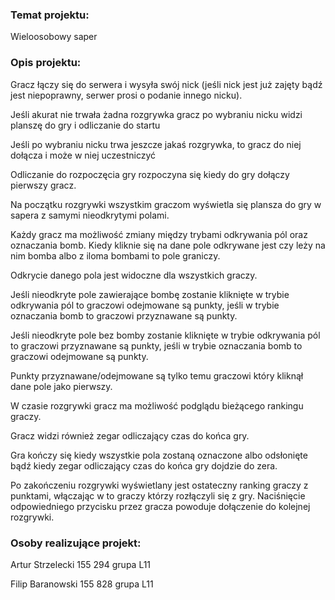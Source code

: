 ### **Temat projektu:**
Wieloosobowy saper

### **Opis projektu:**

Gracz łączy się do serwera i wysyła swój nick (jeśli nick jest już zajęty bądź jest niepoprawny, serwer prosi o podanie innego nicku).

Jeśli akurat nie trwała żadna rozgrywka gracz po wybraniu nicku widzi planszę do gry i odliczanie do startu

Jeśli po wybraniu nicku trwa jeszcze jakaś rozgrywka, to gracz do niej dołącza i może w niej uczestniczyć

Odliczanie do rozpoczęcia gry rozpoczyna się kiedy do gry dołączy pierwszy gracz.

Na początku rozgrywki wszystkim graczom wyświetla się plansza do gry w sapera z samymi nieodkrytymi polami.

Każdy gracz ma możliwość zmiany między trybami odkrywania pól oraz oznaczania bomb. Kiedy kliknie się na dane pole odkrywane jest czy leży na nim bomba albo z iloma bombami to pole graniczy. 

Odkrycie danego pola jest widoczne dla wszystkich graczy.

Jeśli nieodkryte pole zawierające bombę zostanie kliknięte w trybie odkrywania pól to graczowi odejmowane są punkty, jeśli w trybie oznaczania bomb to graczowi przyznawane są punkty.

Jeśli nieodkryte pole bez bomby zostanie kliknięte w trybie odkrywania pól to graczowi przyznawane są punkty, jeśli w trybie oznaczania bomb to graczowi odejmowane są punkty.

Punkty przyznawane/odejmowane są tylko temu graczowi który kliknął dane pole jako pierwszy.

W czasie rozgrywki gracz ma możliwość podglądu bieżącego rankingu graczy.

Gracz widzi również zegar odliczający czas do końca gry.

Gra kończy się kiedy wszystkie pola zostaną oznaczone albo odsłonięte bądź kiedy zegar odliczający czas do końca gry dojdzie do zera.

Po zakończeniu rozgrywki wyświetlany jest ostateczny ranking graczy z punktami, włączając w to graczy którzy rozłączyli się z gry. Naciśnięcie odpowiedniego przycisku przez gracza powoduje dołączenie do kolejnej rozgrywki.



### **Osoby realizujące projekt:**

Artur Strzelecki 155 294 grupa L11

Filip Baranowski 155 828 grupa L11
